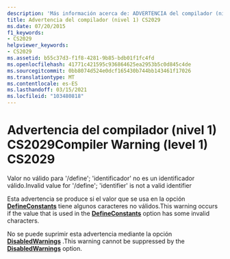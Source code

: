 ```yaml
---
description: 'Más información acerca de: ADVERTENCIA del compilador (nivel 1) CS2029'
title: Advertencia del compilador (nivel 1) CS2029
ms.date: 07/20/2015
f1_keywords:
- CS2029
helpviewer_keywords:
- CS2029
ms.assetid: b55c37d3-f1f8-4281-9b85-bdb01f1fc4fd
ms.openlocfilehash: 41771c421595c936864625ea2953b5c0d845c4de
ms.sourcegitcommit: 0bb8074d524e0dcf165430b744bb143461f17026
ms.translationtype: MT
ms.contentlocale: es-ES
ms.lasthandoff: 03/15/2021
ms.locfileid: "103480818"
---
```

# <a name="compiler-warning-level-1-cs2029"></a><span data-ttu-id="e0fd0-103">Advertencia del compilador (nivel 1) CS2029</span><span class="sxs-lookup"><span data-stu-id="e0fd0-103">Compiler Warning (level 1) CS2029</span></span>

<span data-ttu-id="e0fd0-104">Valor no válido para '/define'; 'identificador' no es un identificador válido.</span><span class="sxs-lookup"><span data-stu-id="e0fd0-104">Invalid value for '/define'; 'identifier' is not a valid identifier</span></span>  
  
 <span data-ttu-id="e0fd0-105">Esta advertencia se produce si el valor que se usa en la opción [**DefineConstants**](../language-reference/compiler-options/language.md#defineconstants) tiene algunos caracteres no válidos.</span><span class="sxs-lookup"><span data-stu-id="e0fd0-105">This warning occurs if the value that is used in the [**DefineConstants**](../language-reference/compiler-options/language.md#defineconstants) option has some invalid characters.</span></span>  
  
 <span data-ttu-id="e0fd0-106">No se puede suprimir esta advertencia mediante la opción [**DisabledWarnings**](../language-reference/compiler-options/errors-warnings.md#disabledwarnings) .</span><span class="sxs-lookup"><span data-stu-id="e0fd0-106">This warning cannot be suppressed by the [**DisabledWarnings**](../language-reference/compiler-options/errors-warnings.md#disabledwarnings) option.</span></span>
